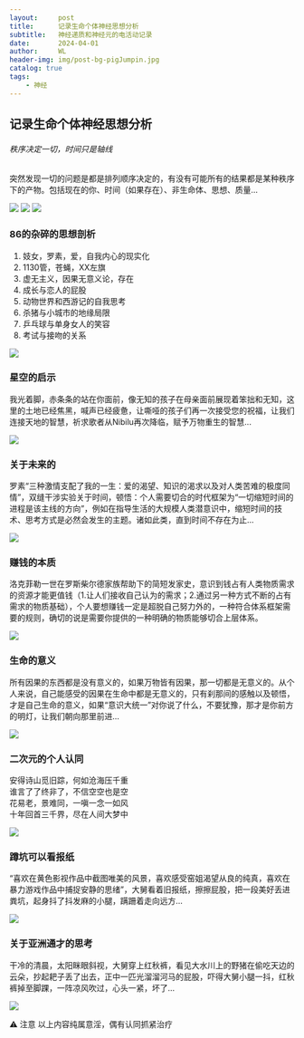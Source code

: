 ```yaml
---
layout:     post
title:      记录生命个体神经思想分析
subtitle:   神经递质和神经元的电活动记录
date:       2024-04-01
author:     WL
header-img: img/post-bg-pigJumpin.jpg
catalog: true
tags:
    - 神经
---
```




## 记录生命个体神经思想分析

###### 秩序决定一切，时间只是轴线

突然发现一切的问题是都是排列顺序决定的，有没有可能所有的结果都是某种秩序下的产物。包括现在的你、时间（如果存在）、非生命体、思想、质量...

![](https://nibilu.oss-cn-beijing.aliyuncs.com/img/esp32gptmini.png)
![](https://nibilu.oss-cn-beijing.aliyuncs.com/img/esp32%E7%9A%84%E5%A4%A7%E8%AF%AD%E8%A8%80%E6%A8%A1%E5%9E%8B%E6%92%AD%E6%8A%A5%E8%A3%85%E7%BD%AE%E5%8E%9F%E7%90%86%E5%9B%BEv02.jpg)
![](https://nibilu.oss-cn-beijing.aliyuncs.com/img/esp32%E5%AE%9E%E7%89%A9%E4%BB%BF%E7%9C%9F%E5%9B%BE%E5%BA%95%E5%9B%BE.png)

### 86的杂碎的思想剖析

1. 妓女，罗素，爱，自我内心的现实化
2. 1130管，苍蝇，XX左旗
3. 虚无主义，因果无意义论，存在
4. 成长与恋人的屁股
5. 动物世界和西游记的自我思考
6. 杀猪与小城市的地缘局限
7. 乒乓球与单身女人的笑容
8. 考试与接吻的关系

![](https://nibilu.oss-cn-beijing.aliyuncs.com/img/1130%E7%AE%A1.jpg)

### 星空的启示

我光着脚，赤条条的站在你面前，像无知的孩子在母亲面前展现着笨拙和无知，这里的土地已经焦黑，喊声已经疲惫，让嘶哑的孩子们再一次接受您的祝福，让我们连接天地的智慧，祈求歌者从Nibilu再次降临，赋予万物重生的智慧...

![](https://nibilu.oss-cn-beijing.aliyuncs.com/img/xingkong.jpg)

### 关于未来的

罗素“三种激情支配了我的一生：爱的渴望、知识的渴求以及对人类苦难的极度同情”，双缝干涉实验关于时间，顿悟：个人需要切合的时代框架为“一切缩短时间的进程是该主线的方向”，例如在指导生活的大规模人类潜意识中，缩短时间的技术、思考方式是必然会发生的主题。诸如此类，直到时间不存在为止...

![](https://nibilu.oss-cn-beijing.aliyuncs.com/img/%E5%8F%8C%E7%BC%9D%E5%B9%B2%E6%B6%89.jpg)

### 赚钱的本质

洛克菲勒一世在罗斯柴尔德家族帮助下的简短发家史，意识到钱占有人类物质需求的资源才能更值钱（1.让人们接收自己认为的需求；2.通过另一种方式不断的占有需求的物质基础），个人要想赚钱一定是超脱自己努力外的，一种符合体系框架需要的规则，确切的说是需要你提供的一种明确的物质能够切合上层体系。

![](https://nibilu.oss-cn-beijing.aliyuncs.com/img/%E6%B4%9B%E5%85%8B%E8%8F%B2%E5%8B%92.png)

### 生命的意义

所有因果的东西都是没有意义的，如果万物皆有因果，那一切都是无意义的。从个人来说，自己能感受的因果在生命中都是无意义的，只有刹那间的感触以及顿悟，才是自己生命的意义，如果“意识大统一”对你说了什么，不要犹豫，那才是你前方的明灯，让我们朝向那里前进...

![](https://nibilu.oss-cn-beijing.aliyuncs.com/img/%E9%9D%9E%E6%B4%B2%E4%BA%BA%E6%89%93%E9%BC%93.jpg)

### 二次元的个人认同

安得诗山觅旧踪，何如沧海压千重<br>
谁言了了终非了，不信空空也是空<br>
花易老，景难同，一嗔一念一如风<br>
十年回首三千界，尽在人间大梦中<br>

![](https://nibilu.oss-cn-beijing.aliyuncs.com/img/%E5%A1%9E%E5%B0%94%E8%BE%BE%E8%8D%92%E9%87%8E%E4%B9%8B%E6%81%AF.jpg)

### 蹲坑可以看报纸

“喜欢在黄色影视作品中截图唯美的风景，喜欢感受窑姐渴望从良的纯真，喜欢在暴力游戏作品中捕捉安静的思绪”，大舅看着旧报纸，擦擦屁股，把一段美好丢进粪坑，起身抖了抖发麻的小腿，蹒跚着走向远方...

![](https://nibilu.oss-cn-beijing.aliyuncs.com/img/%E8%92%99%E5%A8%9C%E4%B8%BD%E8%8E%8E.jpg)

### 关于亚洲通才的思考

干冷的清晨，太阳眯眼斜视，大舅穿上红秋裤，看见大水川上的野猪在偷吃天边的云朵，抄起耙子丢了出去，正中一匹光溜溜河马的屁股，吓得大舅小腿一抖，红秋裤掉至脚踝，一阵凉风吹过，心头一紧，坏了...

![](https://nibilu.oss-cn-beijing.aliyuncs.com/img/%E4%B8%89%E4%B8%8A.jpg)

⚠️ 注意 以上内容纯属意淫，偶有认同抓紧治疗


